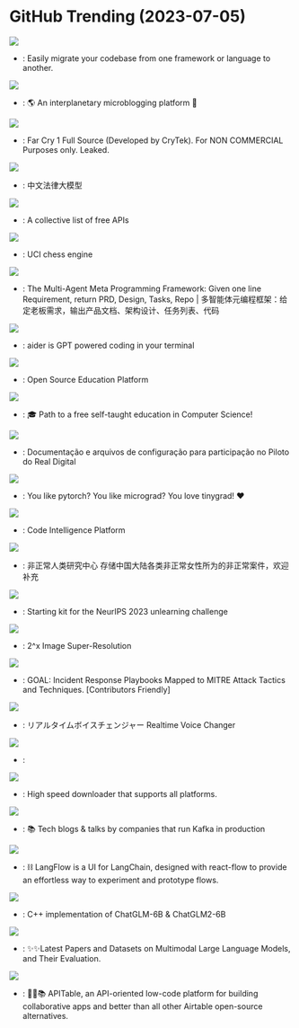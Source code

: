 # GitHub Trending (2023-07-05)

![](https://img.shields.io/badge/Python-New%201-green?style=flat-square&logo=appveyor)
- [](https://github.comundefined): Easily migrate your codebase from one framework or language to another.

![](https://img.shields.io/badge/TypeScript-New%2073-green?style=flat-square&logo=appveyor)
- [](https://github.comundefined): 🌎 An interplanetary microblogging platform 🚀

![](https://img.shields.io/badge/C%2B%2B-New%20181-green?style=flat-square&logo=appveyor)
- [](https://github.comundefined): Far Cry 1 Full Source (Developed by CryTek). For NON COMMERCIAL Purposes only. Leaked.

![](https://img.shields.io/badge/none-New%20870-green?style=flat-square&logo=appveyor)
- [](https://github.comundefined): 中文法律大模型

![](https://img.shields.io/badge/Python-New%20496-green?style=flat-square&logo=appveyor)
- [](https://github.comundefined): A collective list of free APIs

![](https://img.shields.io/badge/C%2B%2B-New%2020-green?style=flat-square&logo=appveyor)
- [](https://github.comundefined): UCI chess engine

![](https://img.shields.io/badge/Python-New%20237-green?style=flat-square&logo=appveyor)
- [](https://github.comundefined): The Multi-Agent Meta Programming Framework: Given one line Requirement, return PRD, Design, Tasks, Repo | 多智能体元编程框架：给定老板需求，输出产品文档、架构设计、任务列表、代码

![](https://img.shields.io/badge/Python-New%20309-green?style=flat-square&logo=appveyor)
- [](https://github.comundefined): aider is GPT powered coding in your terminal

![](https://img.shields.io/badge/TypeScript-New%20466-green?style=flat-square&logo=appveyor)
- [](https://github.comundefined): Open Source Education Platform

![](https://img.shields.io/badge/none-New%20853-green?style=flat-square&logo=appveyor)
- [](https://github.comundefined): 🎓 Path to a free self-taught education in Computer Science!

![](https://img.shields.io/badge/TypeScript-New%2068-green?style=flat-square&logo=appveyor)
- [](https://github.comundefined): Documentação e arquivos de configuração para participação no Piloto do Real Digital

![](https://img.shields.io/badge/Python-New%20254-green?style=flat-square&logo=appveyor)
- [](https://github.comundefined): You like pytorch? You like micrograd? You love tinygrad! ❤️

![](https://img.shields.io/badge/Go-New%2061-green?style=flat-square&logo=appveyor)
- [](https://github.comundefined): Code Intelligence Platform

![](https://img.shields.io/badge/none-New%2042-green?style=flat-square&logo=appveyor)
- [](https://github.comundefined): 非正常人类研究中心 存储中国大陆各类非正常女性所为的非正常案件，欢迎补充

![](https://img.shields.io/badge/Jupyter%20Notebook-New%2047-green?style=flat-square&logo=appveyor)
- [](https://github.comundefined): Starting kit for the NeurIPS 2023 unlearning challenge

![](https://img.shields.io/badge/TypeScript-New%20598-green?style=flat-square&logo=appveyor)
- [](https://github.comundefined): 2^x Image Super-Resolution

![](https://img.shields.io/badge/none-New%2015-green?style=flat-square&logo=appveyor)
- [](https://github.comundefined): GOAL: Incident Response Playbooks Mapped to MITRE Attack Tactics and Techniques. [Contributors Friendly]

![](https://img.shields.io/badge/Python-New%20297-green?style=flat-square&logo=appveyor)
- [](https://github.comundefined): リアルタイムボイスチェンジャー Realtime Voice Changer

![](https://img.shields.io/badge/C%2B%2B-New%2035-green?style=flat-square&logo=appveyor)
- [](https://github.comundefined): 

![](https://img.shields.io/badge/Dart-New%20157-green?style=flat-square&logo=appveyor)
- [](https://github.comundefined): High speed downloader that supports all platforms.

![](https://img.shields.io/badge/none-New%2041-green?style=flat-square&logo=appveyor)
- [](https://github.comundefined): 📚 Tech blogs & talks by companies that run Kafka in production

![](https://img.shields.io/badge/TypeScript-New%20195-green?style=flat-square&logo=appveyor)
- [](https://github.comundefined): ⛓️ LangFlow is a UI for LangChain, designed with react-flow to provide an effortless way to experiment and prototype flows.

![](https://img.shields.io/badge/C%2B%2B-New%20133-green?style=flat-square&logo=appveyor)
- [](https://github.comundefined): C++ implementation of ChatGLM-6B & ChatGLM2-6B

![](https://img.shields.io/badge/none-New%20120-green?style=flat-square&logo=appveyor)
- [](https://github.comundefined): ✨✨Latest Papers and Datasets on Multimodal Large Language Models, and Their Evaluation.

![](https://img.shields.io/badge/TypeScript-New%2022-green?style=flat-square&logo=appveyor)
- [](https://github.comundefined): 🚀🎉📚 APITable, an API-oriented low-code platform for building collaborative apps and better than all other Airtable open-source alternatives.

